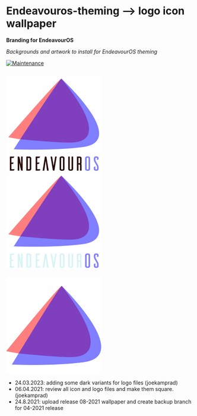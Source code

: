# Endeavouros-theming --> logo icon wallpaper

**Branding for EndeavourOS**

*Backgrounds and artwork to install for EndeavourOS theming*

[![Maintenance](https://img.shields.io/maintenance/yes/2023.svg)]()

![EndeavourOS Logo](https://raw.githubusercontent.com/endeavouros-team/endeavouros-theming/master/endeavouros.png "EndeavourOS Logo") ![EndeavourOS dark Logo](https://raw.githubusercontent.com/endeavouros-team/endeavouros-theming/master/endeavouros-dark.png "EndeavourOS dark Logo")
---
![EndeavourOS Icon](https://raw.githubusercontent.com/endeavouros-team/endeavouros-theming/master/endeavouros-icon.png "EndeavourOS Icon")

* 24.03.2023: adding some dark variants for logo files (joekamprad)
* 06.04.2021: review all icon and logo files and make them square. (joekamprad)
* 24.8.2021: upload release 08-2021 wallpaper and create backup branch for 04-2021 release
